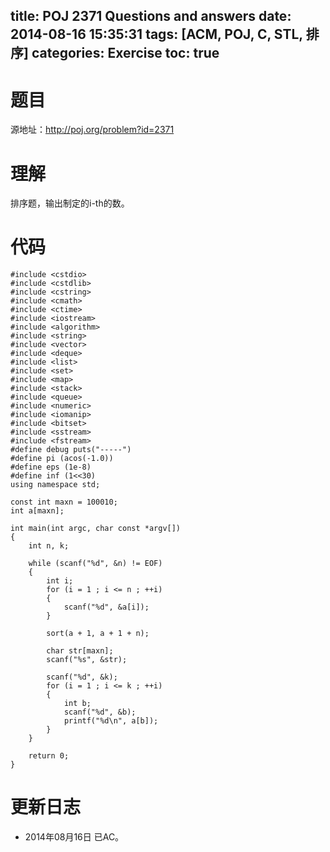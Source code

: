 title: POJ 2371 Questions and answers
date: 2014-08-16 15:35:31
tags: [ACM, POJ, C, STL, 排序]
categories: Exercise
toc: true
---
# 题目
源地址：http://poj.org/problem?id=2371

# 理解
排序题，输出制定的i-th的数。

<!-- more -->

# 代码
```
#include <cstdio>
#include <cstdlib>
#include <cstring>
#include <cmath>
#include <ctime>
#include <iostream>
#include <algorithm>
#include <string>
#include <vector>
#include <deque>
#include <list>
#include <set>
#include <map>
#include <stack>
#include <queue>
#include <numeric>
#include <iomanip>
#include <bitset>
#include <sstream>
#include <fstream>
#define debug puts("-----")
#define pi (acos(-1.0))
#define eps (1e-8)
#define inf (1<<30)
using namespace std;

const int maxn = 100010;
int a[maxn];

int main(int argc, char const *argv[])
{
    int n, k;

    while (scanf("%d", &n) != EOF)
    {
        int i;
        for (i = 1 ; i <= n ; ++i)
        {
            scanf("%d", &a[i]);
        }

        sort(a + 1, a + 1 + n);

        char str[maxn];
        scanf("%s", &str);

        scanf("%d", &k);
        for (i = 1 ; i <= k ; ++i)
        {
            int b;
            scanf("%d", &b);
            printf("%d\n", a[b]);
        }
    }

    return 0;
}
```

# 更新日志
- 2014年08月16日 已AC。